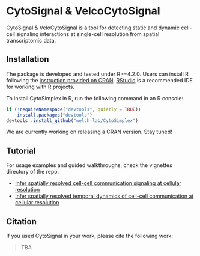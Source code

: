 # CytoSignal & VelcoCytoSignal

CytoSignal & VeloCytoSignal is a tool for detecting static and dynamic cell-cell signaling interactions at single-cell resolution from spatial transcriptomic data.

## Installation

The package is developed and tested under R>=4.2.0. Users can install R following the [instruction provided on CRAN](https://cran.r-project.org/). [RStudio](https://posit.co/downloads/) is a recommended IDE for working with R projects. 

To install CytoSimplex in R, run the following command in an R console:

```R
if (!requireNamespace("devtools", quietly = TRUE))
    install.packages("devtools")
devtools::install_github("welch-lab/CytoSimplex")
```

We are currently working on releasing a CRAN version. Stay tuned!

## Tutorial

For usage examples and guided walkthroughs, check the vignettes directory of the repo.

* [Infer spatially resolved cell-cell communication signaling at cellular resolution]()
* [Infer spatially resolved temporal dynamics of cell-cell communication at cellular resolution]()

## Citation

If you used CytoSignal in your work, please cite the following work:

>TBA
